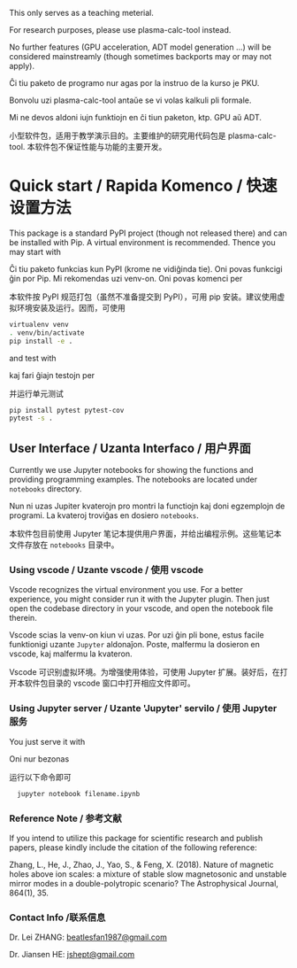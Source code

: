 This only serves as a teaching meterial.

For research purposes, please use plasma-calc-tool instead.

No further features (GPU acceleration, ADT model generation ...) will be considered mainstreamly (though sometimes backports may or may not apply).

Ĉi tiu paketo de programo nur agas por la instruo de la kurso je PKU.

Bonvolu uzi plasma-calc-tool antaŭe se vi volas kalkuli pli formale.

Mi ne devos aldoni iujn funktiojn en ĉi tiun paketon, ktp. GPU aŭ ADT.

小型软件包，适用于教学演示目的。主要维护的研究用代码包是 plasma-calc-tool. 本软件包不保证性能与功能的主要开发。

# Quick start / Rapida Komenco / 快速设置方法

This package is a standard PyPI project (though not released there) and can be installed with Pip. A virtual environment is recommended. Thence you may start with

Ĉi tiu paketo funkcias kun PyPI (krome ne vidiĝinda tie). Oni povas funkcigi ĝin por Pip. Mi rekomendas uzi venv-on. Oni povas komenci per

本软件按 PyPI 规范打包（虽然不准备提交到 PyPI），可用 pip 安装。建议使用虚拟环境安装及运行。因而，可使用

```bash
virtualenv venv
. venv/bin/activate
pip install -e .
```

and test with

kaj fari ĝiajn testojn per

并运行单元测试

```bash
pip install pytest pytest-cov
pytest -s .
```

## User Interface / Uzanta Interfaco / 用户界面

Currently we use Jupyter notebooks for showing the functions and providing programming examples. The notebooks are located under `notebooks` directory.

Nun ni uzas Jupiter kvaterojn pro montri la functiojn kaj doni egzemplojn de programi. La kvateroj troviĝas en dosiero `notebooks`.

本软件包目前使用 Jupyter 笔记本提供用户界面，并给出编程示例。这些笔记本文件存放在 `notebooks` 目录中。

### Using vscode / Uzante vscode / 使用 vscode

Vscode recognizes the virtual environment you use. For a better experience, you might consider run it with the Jupyter plugin. Then just open the codebase directory in your vscode, and open the notebook file therein.

Vscode scias la venv-on kiun vi uzas. Por uzi ĝin pli bone, estus facile funktionigi uzante `Jupyter` aldonaĵon. Poste, malfermu la dosieron en vscode, kaj malfermu la kvateron.

Vscode 可识别虚拟环境。为增强使用体验，可使用 Jupyter 扩展。装好后，在打开本软件包目录的 vscode 窗口中打开相应文件即可。

### Using Jupyter server / Uzante 'Jupyter' servilo / 使用 Jupyter 服务

You just serve it with

Oni nur bezonas

运行以下命令即可

```bash
  jupyter notebook filename.ipynb
```

### Reference Note / 参考文献

If you intend to utilize this package for scientific research and publish papers, please kindly include the citation of the following reference:

Zhang, L., He, J., Zhao, J., Yao, S., & Feng, X. (2018). Nature of magnetic holes above ion scales: a mixture of stable slow magnetosonic and unstable mirror modes in a double-polytropic scenario? The Astrophysical Journal, 864(1), 35.


### Contact Info /联系信息
Dr. Lei ZHANG: beatlesfan1987@gmail.com

Dr. Jiansen HE: jshept@gmail.com
